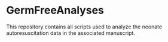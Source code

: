 # GermFreeAnalyses
This repository contains all scripts used to analyze the neonate autoresuscitation data in the associated manuscript.

